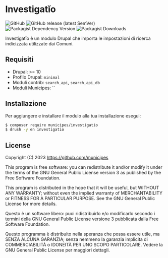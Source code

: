# Investigatĭo

![GitHub](https://img.shields.io/github/license/municipes/investigatio?style=for-the-badge)
![GitHub release (latest SemVer)](https://img.shields.io/github/v/release/municipes/investigatio?sort=semver&style=for-the-badge)
![Packagist Dependency Version](https://img.shields.io/packagist/dependency-v/municipes/investigatio/drupal/core-recommended?style=for-the-badge)
![Packagist Downloads](https://img.shields.io/packagist/dt/municipes/investigatio?style=for-the-badge)

Investigatĭo è un modulo Drupal che importa le impostazioni di ricerca indicizzata utilizzate dai Comuni.

## Requisiti
- Drupal: >= 10
- Profilo Drupal: `minimal`
- Moduli contrib: `search_api`, `search_api_db`
- Moduli Municipes: ``

## Installazione
Per aggiungere e installare il modulo alla tua installazione esegui:
```bash
$ composer require municipes/investigatio
$ drush -y en investigatio
```


## License

Copyright (C) 2023 https://github.com/municipes

This program is free software: you can redistribute it and/or modify it under the terms of the GNU General Public License version 3 as published by the Free Software Foundation.

This program is distributed in the hope that it will be useful, but WITHOUT ANY WARRANTY; without even the implied warranty of MERCHANTABILITY or FITNESS FOR A PARTICULAR PURPOSE. See the GNU General Public License for more details.

Questo è un software libero: puoi ridistribuirlo e/o modificarlo secondo i termini della GNU General Public License versione 3 pubblicata dalla Free Software Foundation.

Questo programma è distribuito nella speranza che possa essere utile, ma SENZA ALCUNA GARANZIA; senza nemmeno la garanzia implicita di COMMERCIABILITÀ o IDONEITÀ PER UNO SCOPO PARTICOLARE. Vedere la GNU General Public License per maggiori dettagli.

